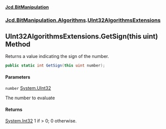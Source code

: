 #### [Jcd.BitManipulation](index.md 'index')

### [Jcd.BitManipulation.Algorithms](Jcd.BitManipulation.Algorithms.md 'Jcd.BitManipulation.Algorithms').[UInt32AlgorithmsExtensions](Jcd.BitManipulation.Algorithms.UInt32AlgorithmsExtensions.md 'Jcd.BitManipulation.Algorithms.UInt32AlgorithmsExtensions')

## UInt32AlgorithmsExtensions.GetSign(this uint) Method

Returns a value indicating the sign of the number.

```csharp
public static int GetSign(this uint number);
```

#### Parameters

<a name='Jcd.BitManipulation.Algorithms.UInt32AlgorithmsExtensions.GetSign(thisuint).number'></a>

`number` [System.UInt32](https://docs.microsoft.com/en-us/dotnet/api/System.UInt32 'System.UInt32')

The number to evaluate

#### Returns

[System.Int32](https://docs.microsoft.com/en-us/dotnet/api/System.Int32 'System.Int32')
1 if > 0; 0 otherwise.